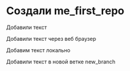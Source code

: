 # Создали me_first_repo

Добавили текст

Добавили текст через веб браузер

Добавим текст локально

Добавили текст в новой ветке new_branch